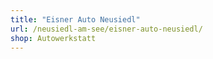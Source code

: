 ```yaml
---
title: "Eisner Auto Neusiedl"
url: /neusiedl-am-see/eisner-auto-neusiedl/
shop: Autowerkstatt
---
```

